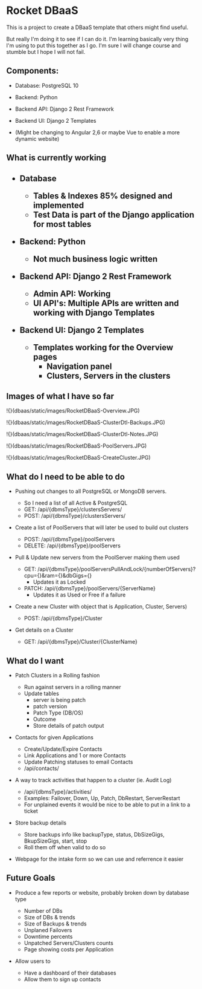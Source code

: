 <h1>Rocket DBaaS</h1>

This is a project to create a DBaaS template that others might find useful.  

But really I'm doing it to see if I can do it.  I'm learning basically very thing I'm using to put this together as I go.  I'm sure I will change course and stumble but I hope I will not fail.

<h2>Components:</h2>

* Database: PostgreSQL 10

* Backend: Python

* Backend API: Django 2 Rest Framework

* Backend UI: Django 2 Templates

* (Might be changing to Angular 2,6 or maybe Vue to enable a more dynamic website)

<h2> What is currently working <h2>
   
* Database
   * Tables & Indexes 85% designed and implemented
   * Test Data is part of the Django application for most tables

* Backend: Python
   * Not much business logic written
   
* Backend API: Django 2 Rest Framework
   * Admin API: Working
   * UI API's: Multiple APIs are written and working with Django Templates

* Backend UI: Django 2 Templates
   * Templates working for the Overview pages
      * Navigation panel
      * Clusters, Servers in the clusters

<h2>Images of what I have so far</h2>

!{}(dbaas/static/images/RocketDBaaS-Overview.JPG)

!{}(dbaas/static/images/RocketDBaaS-ClusterDtl-Backups.JPG)

!{}(dbaas/static/images/RocketDBaaS-ClusterDtl-Notes.JPG)

!{}(dbaas/static/images/RocketDBaaS-PoolServers.JPG)

!{}(dbaas/static/images/RocketDBaaS-CreateCluster.JPG)

<h2> What do I need to be able to do</h2>

* Pushing out changes to all PostgreSQL or MongoDB servers.  
    * So I need a list of all Active & PostgreSQL 
    * GET: /api/{dbmsType}/clustersServers/
    * POST: /api/{dbmsType}/clustersServers/
    
* Create a list of PoolServers that will later be used to build out clusters
    * POST: /api/{dbmsType}/poolServers
    * DELETE: /api/{dbmsType}/poolServers
    
* Pull & Update new servers from the PoolServer making them used
    * GET: /api/{dbmsType}/poolServersPullAndLock/{numberOfServers}?cpu={}&ram={}&dbGigs={}
        * Updates it as Locked
    * PATCH: /api/{dbmsType}/poolServers/{ServerName}
        * Updates it as Used or Free if a failure

* Create a new Cluster with object that is Application, Cluster, Servers) 
    * POST: /api/{dbmsType}/Cluster
* Get details on a Cluster
    * GET: /api/{dbmsType}/Cluster/{ClusterName}
    
<h2> What do I want </h2>

* Patch Clusters in a Rolling fashion
    * Run against servers in a rolling manner
    * Update tables 
        * server is being patch
        * patch version
        * Patch Type (DB/OS)
        * Outcome
        * Store details of patch output

* Contacts for given Applications
    * Create/Update/Expire Contacts
    * Link Applications and 1 or more Contacts
    * Update Patching statuses to email Contacts
    * /api/contacts/

* A way to track activities that happen to a cluster (ie. Audit Log)
    * /api/{dbmsType}/activities/
    * Examples: Failover, Down, Up, Patch, DbRestart, ServerRestart
    * For unplained events it would be nice to be able to put in a link to a ticket

* Store backup details
    * Store backups info like backupType, status, DbSizeGigs, BkupSizeGigs, start, stop
    * Roll them off when valid to do so

* Webpage for the intake form so we can use and referrence it easier

<h2> Future Goals </h2>

* Produce a few reports or website, probably broken down by database type
    * Number of DBs
    * Size of DBs & trends
    * Size of Backups & trends
    * Unplaned Failovers
    * Downtime percents
    * Unpatched Servers/Clusters counts
    * Page showing costs per Application

* Allow users to
    * Have a dashboard of their databases
    * Allow them to sign up contacts
